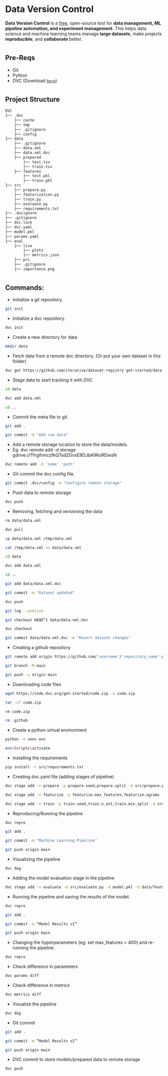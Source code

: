 #
# Data Version Control
<p><strong>Data Version Control</strong> is a <a href="https://github.com/iterative/dvc/blob/master/LICENSE">free</a>, open-source tool for <strong>data management,
ML pipeline automation, and experiment management</strong>. This helps
data science and machine learning teams manage <strong>large datasets</strong>, make projects
<strong>reproducible</strong>, and <strong>collaborate</strong> better.</p>

#
## Pre-Reqs

- Git
- Python
- DVC (Download <a href='https://dvc.org/'>`here`</a>)

#
## Project Structure
```bash
DVC
├── .dvc 
    ├── cache 
    ├── tmp 
    ├── .gitignore 
    ├── config
├── data 
    ├── .gitignore 
    ├── data.xml 
    ├── data.xml.dvc 
    ├── prepared 
        ├── test.tsv 
        ├── train.tsv 
    ├── features 
        ├── test.pkl 
        ├── train.pkl 
├── src 
    ├── prepare.py 
    ├── featurization.py
    ├── train.py 
    ├── evaluate.py
    ├── requirements.txt
├── .dvcignore
├── .gitignore
├── dvc.lock
├── dvc.yaml
├── model.pkl
├── params.yaml
├── eval
    ├── live
        ├── plots
        ├── metrics.json
    ├── prc
    ├── .gitignore
    ├── importance.png

```
#
## Commands:

- Initialize a git repository.
```bash
git init
```
- Initialize a dvc repository.
```bash
dvc init
```
- Create a new directory for data
```bash
mkdir data
```
- Fetch data from a remote dvc directory. (Or put your own dataset in this folder)
```bash
dvc get https://github.com/iterative/dataset-registry get-started/data.xml -o data/data.xml
```
- Stage data to start tracking it with DVC
```bash
cd data
```
```bash
dvc add data.xml
```
```bash
cd ..
```
- Commit the meta file to git. 
```bash
git add .
```
```bash
git commit -m "Add raw data"
```
- Add a remote storage location to store the data/models.
- Eg: dvc remote add -d storage gdrive://1YrgIhmczfkQTsdZGvxE9DJbA9KoRDwsN
```bash
dvc remote add -d 'name' 'path'
```
- Git commit the dvc config file.
```bash
git commit .dvc/config -m "Configure remote storage"
```
- Push data to remote storage
```bash
dvc push
```
- Removing, fetching and versioning the data
```bash
rm data/data.xml
```
```bash
dvc pull
```
```bash
cp data/data.xml /tmp/data.xml
```
```bash
cat /tmp/data.xml >> data/data.xml
```
```bash
cd data
```
```bash
dvc add data.xml
```
```bash
cd ..
```
```bash
git add data/data.xml.dvc
```
```bash
git commit -m "Dataset updated"
```
```bash
dvc push
```
```bash
git log --oneline
```
```bash
git checkout HEAD^1 data/data.xml.dvc
```
```bash
dvc checkout
```
```bash
git commit data/data.xml.dvc -m "Revert dataset changes"
```
- Creating a github repository
```bash
git remote add origin https://github.com/'username'/'repository_name'.git
```
```bash
git branch -M main
```
```bash
git push -u origin main
```
- Downloading code files
```bash
wget https://code.dvc.org/get-started/code.zip -o code.zip
```
```bash
tar -xf code.zip
```
```bash
rm code.zip
```
```bash
rm .github
```
- Create a python virtual environment
```bash
python -m venv env
```
```bash
env\Scripts\activate
```
- Installing the requirements
```bash
pip install -r src/requirements.txt
```
- Creating dvc.yaml file (adding stages of pipeline)
```bash
dvc stage add -n prepare -p prepare.seed,prepare.split -d src/prepare.py -d data/data.xml -o data/prepared python src/prepare.py data/data.xml
```
```bash
dvc stage add -n featurize -p featurize.max_features,featurize.ngrams -d src/featurization.py -d data/prepared -o data/features python src/featurization.py data/prepared data/features
```
```bash
dvc stage add -n train -p train.seed,train.n_est,train.min_split -d src/train.py -d data/features -o model.pkl python src/train.py data/features model.pkl
```
- Reproducing/Running the pipeline
```bash
dvc repro
```
```bash
git add .
```
```bash
git commit -m "Machine Learning Pipeline"
```
```bash
git push origin main
```
- Visualizing the pipeline
```bash
dvc dag
```
- Adding the model evaluation stage in the pipeline
```bash
dvc stage add -n evaluate -d src/evaluate.py -d model.pkl -d data/features -M eval/live/metrics.json -O eval/live/plots -O eval/prc -o eval/importance.png python src/evaluate.py model.pkl data/features
```
- Running the pipeline and saving the results of the model.
```bash
dvc repro
```
```bash
git add .
```
```bash
git commit -m “Model Results v1”
```
```bash
git push origin main
```
- Changing the hyperparameters (eg: set max_features = 400) and re-running the pipeline.
```bash
dvc repro
```
- Check difference in parameters
```bash
dvc params diff
```
- Check difference in metrics
```bash
dvc metrics diff
```
- Visualize the pipeline
```bash
dvc dag
```
- Git commit
```bash
git add .
```
```bash
git commit -m “Model Results v2”
```
```bash
git push origin main
```
- DVC commit to store models/prepared data to remote storage
```bash
dvc push
```

